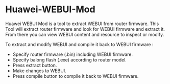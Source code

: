 # Huawei-WEBUI-Mod
Huawei WEBUI Mod is a tool to extract WEBUI from router firmware. This Tool will extract router firmware and look for WEBUI firmware and extract it. From there you can view WEBUI content and resource to inspect or modify.

To extract and modify WEBUI and compile it back to WEBUI firmware : 

- Specify router firmware (.bin) including WEBUI firmware.
- Specify balong flash (.exe) according to router model. 
- Press extract button.
- Make changes to WEBUI.
- Press compile button to compile it back to WEBUI firmware.
